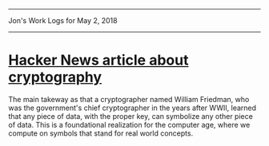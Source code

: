 *****************************************************************

Jon's Work Logs for May 2, 2018

*****************************************************************

# [Hacker News article about cryptography](http://www.cabinetmagazine.org/issues/40/sherman.php)

The main takeway as that a cryptographer named William Friedman, who was the government's chief cryptographer in the years after WWII, learned that any piece of data, with the proper key, can symbolize any other piece of data.  This is a foundational realization for the computer age, where we compute on symbols that stand for real world concepts.

